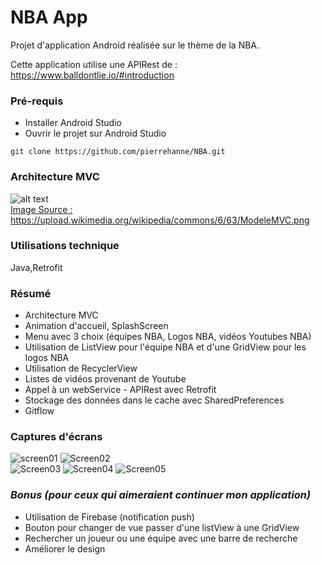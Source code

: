 # NBA App 

Projet d'application Android réalisée sur le thème de la NBA.

Cette application utilise une APIRest de : https://www.balldontlie.io/#introduction
<br/>

### Pré-requis

- Installer Android Studio </br>
- Ouvrir le projet sur Android Studio </br>
```
git clone https://github.com/pierrehanne/NBA.git
```
### Architecture MVC

![alt text](https://upload.wikimedia.org/wikipedia/commons/6/63/ModeleMVC.png)</br>
<u>Image Source : https://upload.wikimedia.org/wikipedia/commons/6/63/ModeleMVC.png</u>

### Utilisations technique

Java,Retrofit

### Résumé

- Architecture MVC </br>
- Animation d'accueil, SplashScreen </br>
- Menu avec 3 choix (équipes NBA, Logos NBA, vidéos Youtubes NBA) </br>
- Utilisation de ListView pour l'équipe NBA et d'une GridView pour les logos NBA </br>
- Utilisation de RecyclerView </br>
- Listes de vidéos provenant de Youtube </br>
- Appel à un webService - APIRest avec Retrofit </br>
- Stockage des données dans le cache avec SharedPreferences </br>
- Gitflow </br>

### Captures d'écrans

![screen01](https://user-images.githubusercontent.com/43729077/54877680-f1418100-4e21-11e9-9bb6-3f7a5e01cb13.jpg)
![Screen02](https://user-images.githubusercontent.com/43729077/54877691-074f4180-4e22-11e9-9033-e6e02ff866cc.jpg) </br>
![Screen03](https://user-images.githubusercontent.com/43729077/54877697-12a26d00-4e22-11e9-9720-e3bee90af9b7.jpg)
![Screen04](https://user-images.githubusercontent.com/43729077/54877706-1d5d0200-4e22-11e9-8515-99eccde9704e.jpg)
![Screen05](https://user-images.githubusercontent.com/43729077/54877709-2a79f100-4e22-11e9-9209-e1f7841407bb.jpg)

### <b><i>Bonus (pour ceux qui aimeraient continuer mon application)</i></b>

- Utilisation de Firebase (notification push) </br>
- Bouton pour changer de vue passer d'une listView à une GridView </br>
- Rechercher un joueur ou une équipe avec une barre de recherche </br>
- Améliorer le design </br>

